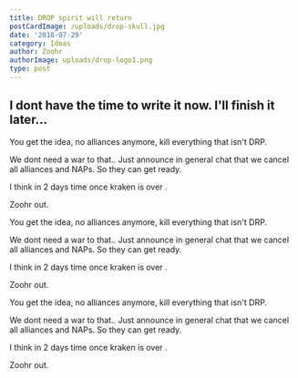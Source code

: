 ```yaml
---
title: DROP spirit will return
postCardImage: /uploads/drop-skull.jpg
date: '2018-07-29'
category: Ideas
author: Zoohr
authorImage: uploads/drop-logo1.png
type: post
---
```

## I dont have the time to write it now. I'll finish it later...

You get the idea, no alliances anymore, kill everything that isn't DRP.

We dont need a war to that.. Just announce in general chat that we cancel all alliances and NAPs. So they can get ready.

I think in 2 days time once kraken is over .

Zoohr out.

You get the idea, no alliances anymore, kill everything that isn't DRP.

We dont need a war to that.. Just announce in general chat that we cancel all alliances and NAPs. So they can get ready.

I think in 2 days time once kraken is over .

Zoohr out.

You get the idea, no alliances anymore, kill everything that isn't DRP.

We dont need a war to that.. Just announce in general chat that we cancel all alliances and NAPs. So they can get ready.

I think in 2 days time once kraken is over .

Zoohr out.
